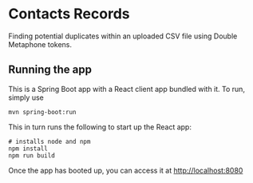 # Contacts Records
Finding potential duplicates within an uploaded CSV file using Double Metaphone tokens.

## Running the app
This is a Spring Boot app with a React client app bundled with it. To run, simply use
```text
mvn spring-boot:run
```

This in turn runs the following to start up the React app:
```text
# installs node and npm
npm install
npm run build
```

Once the app has booted up, you can access it at [http://localhost:8080](http://localhost:8080)
